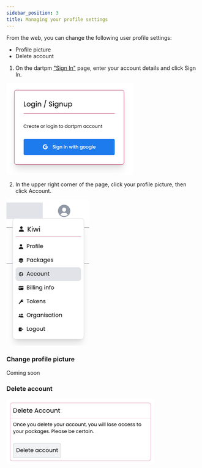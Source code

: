```yaml
---
sidebar_position: 3
title: Managing your profile settings
---
```


From the web, you can change the following user profile settings:

- Profile picture
- Delete account

1. On the dartpm ["Sign In"](https://dartpm.com/login) page, enter your account details and click Sign In.

![login/signup](./img/login-signup.png)

2. In the upper right corner of the page, click your profile picture, then click Account.

![account-dropdown](./img/account-dropdown.png)

### Change profile picture

Coming soon

### Delete account

![Delete account](./img/delete-account.png)

